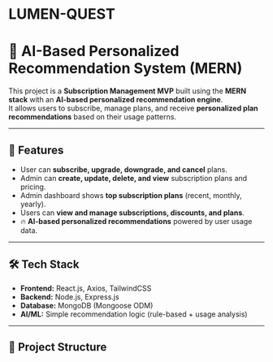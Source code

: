 # LUMEN-QUEST
# 📡 AI-Based Personalized Recommendation System (MERN)

This project is a **Subscription Management MVP** built using the **MERN stack** with an **AI-based personalized recommendation engine**.  
It allows users to subscribe, manage plans, and receive **personalized plan recommendations** based on their usage patterns.

---

## 🚀 Features
- User can **subscribe, upgrade, downgrade, and cancel** plans.
- Admin can **create, update, delete, and view** subscription plans and pricing.
- Admin dashboard shows **top subscription plans** (recent, monthly, yearly).
- Users can **view and manage subscriptions, discounts, and plans**.
- 🔥 **AI-based personalized recommendations** powered by user usage data.

---

## 🛠️ Tech Stack
- **Frontend:** React.js, Axios, TailwindCSS
- **Backend:** Node.js, Express.js
- **Database:** MongoDB (Mongoose ODM)
- **AI/ML:** Simple recommendation logic (rule-based + usage analysis)

---

## 📂 Project Structure
